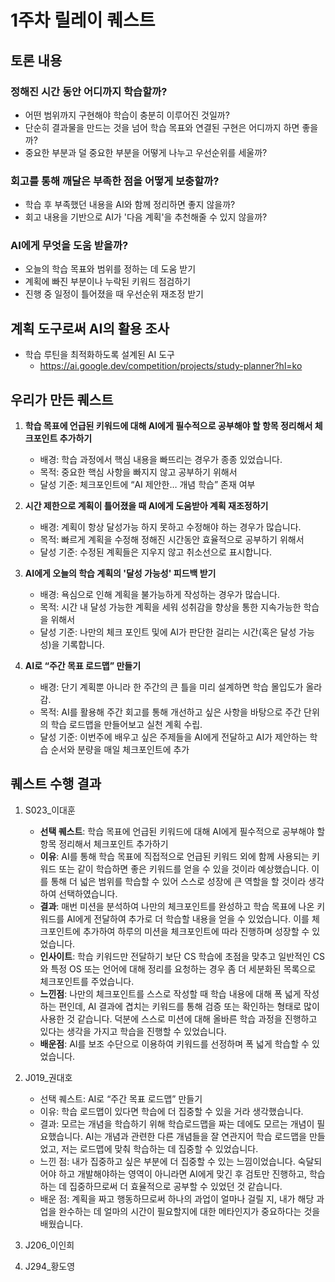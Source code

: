 # 1주차 릴레이 퀘스트

## 토론 내용

### 정해진 시간 동안 어디까지 학습할까?

- 어떤 범위까지 구현해야 학습이 충분히 이루어진 것일까?
- 단순히 결과물을 만드는 것을 넘어 학습 목표와 연결된 구현은 어디까지 하면 좋을까?
- 중요한 부분과 덜 중요한 부분을 어떻게 나누고 우선순위를 세울까?

### 회고를 통해 깨달은 부족한 점을 어떻게 보충할까?

- 학습 후 부족했던 내용을 AI와 함께 정리하면 좋지 않을까?
- 회고 내용을 기반으로 AI가 '다음 계획'을 추천해줄 수 있지 않을까?

### AI에게 무엇을 도움 받을까?

- 오늘의 학습 목표와 범위를 정하는 데 도움 받기
- 계획에 빠진 부분이나 누락된 키워드 점검하기
- 진행 중 일정이 틀어졌을 때 우선순위 재조정 받기

## 계획 도구로써 AI의 활용 조사

- 학습 루틴을 최적화하도록 설계된 AI 도구
    - https://ai.google.dev/competition/projects/study-planner?hl=ko

## 우리가 만든 퀘스트

1. **학습 목표에 언급된 키워드에 대해 AI에게 필수적으로 공부해야 할 항목 정리해서 체크포인트 추가하기**
    - 배경: 학습 과정에서 핵심 내용을 빠뜨리는 경우가 종종 있었습니다.
    - 목적: 중요한 핵심 사항을 빠지지 않고 공부하기 위해서
    - 달성 기준: 체크포인트에 “AI 제안한… 개념 학습”  존재 여부
    
2. **시간 제한으로 계획이 틀어졌을 때 AI에게 도움받아 계획 재조정하기**
    - 배경: 계획이 항상 달성가능 하지 못하고 수정해야 하는 경우가 많습니다.
    - 목적: 빠르게 계획을 수정해 정해진 시간동안 효율적으로 공부하기 위해서
    - 달성 기준: 수정된 계획들은 지우지 않고 취소선으로 표시합니다.
    
3.  **AI에게 오늘의 학습 계획의 '달성 가능성' 피드백 받기**
    - 배경: 욕심으로 인해 계획을 불가능하게 작성하는 경우가 많습니다.
    - 목적: 시간 내 달성 가능한 계획을 세워 성취감을 향상을 통한 지속가능한 학습을 위해서
    - 달성 기준: 나만의 체크 포인트 및에 AI가 판단한 걸리는 시간(혹은 달성 가능성)을 기록합니다.
  
4. **AI로 “주간 목표 로드맵” 만들기**
    - 배경: 단기 계획뿐 아니라 한 주간의 큰 틀을 미리 설계하면 학습 몰입도가 올라감.
    - 목적: AI를 활용해 주간 회고를 통해 개선하고 싶은 사항을 바탕으로 주간 단위의 학습 로드맵을 만들어보고 실천 계획 수립.
    - 달성 기준: 이번주에 배우고 싶은 주제들을 AI에게 전달하고 AI가 제안하는 학습 순서와 분량을 매일 체크포인트에 추가


## 퀘스트 수행 결과

1. S023_이대훈
    - **선택 퀘스트**: 학습 목표에 언급된 키워드에 대해 AI에게 필수적으로 공부해야 할 항목 정리해서 체크포인트 추가하기
    - **이유**: AI를 통해 학습 목표에 직접적으로 언급된 키워드 외에 함께 사용되는 키워드 또는 같이 학습하면 좋은 키워드를 얻을 수 있을 것이라 예상했습니다. 이를 통해 더 넓은 범위를 학습할 수 있어 스스로 성장에 큰 역할을 할 것이라 생각하여 선택하였습니다.
    - **결과**: 매번 미션을 분석하여 나만의 체크포인트를 완성하고 학습 목표에 나온 키워드를 AI에게 전달하여 추가로 더 학습할 내용을 얻을 수 있었습니다. 이를 체크포인트에 추가하여 하루의 미션을 체크포인트에 따라 진행하며 성장할 수 있었습니다.
    - **인사이트**: 학습 키워드만 전달하기 보단 CS 학습에 초점을 맞추고 일반적인 CS와 특정 OS 또는 언어에 대해 정리를 요청하는 경우 좀 더 세분화된 목록으로 체크포인트를 주었습니다.
    - **느낀점**: 나만의 체크포인트를 스스로 작성할 때 학습 내용에 대해 폭 넓게 작성하는 편인데, AI 결과에 겹치는 키워드를 통해 검증 또는 확인하는 형태로 많이 사용한 것 같습니다. 덕분에 스스로 미션에 대해 올바른 학습 과정을 진행하고 있다는 생각을 가지고 학습을 진행할 수 있었습니다.
    - **배운점**: AI를 보조 수단으로 이용하여 키워드를 선정하며 폭 넓게 학습할 수 있었습니다.

2. J019_권대호
    - 선택 퀘스트: AI로 “주간 목표 로드맵” 만들기
    - 이유: 학습 로드맵이 있다면 학습에 더 집중할 수 있을 거라 생각했습니다.
    - 결과: 모르는 개념을 학습하기 위해 학습로드맵을 짜는 데에도 모르는 개념이 필요했습니다. AI는 개념과 관련한 다른 개념들을 잘 연관지어 학습 로드맵을 만들었고, 저는 로드맵에 맞춰 학습하는 데 집중할 수 있었습니다.
    - 느낀 점: 내가 집중하고 싶은 부분에 더 집중할 수 있는 느낌이었습니다. 숙달되어야 하고 개발해야하는 영역이 아니라면 AI에게 맞긴 후 검토만 진행하고, 학습하는 데 집중하므로써 더 효율적으로 공부할 수 있었던 것 같습니다.
    - 배운 점: 계획을 짜고 행동하므로써 하나의 과업이 얼마나 걸릴 지, 내가 해당 과업을 완수하는 데 얼마의 시간이 필요할지에 대한 메타인지가 중요하다는 것을 배웠습니다.

4. J206_이인희

5. J294_황도영
